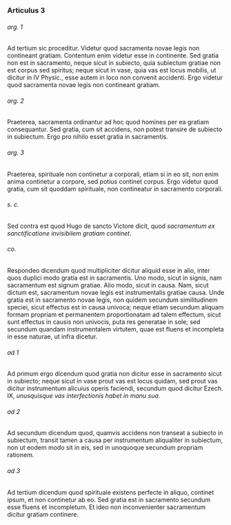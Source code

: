 ### Articulus 3

###### arg. 1
Ad tertium sic proceditur. Videtur quod sacramenta novae legis non contineant gratiam. Contentum enim videtur esse in continente. Sed gratia non est in sacramento, neque sicut in subiecto, quia subiectum gratiae non est corpus sed spiritus; neque sicut in vase, quia vas est locus mobilis, ut dicitur in IV Physic., esse autem in loco non convenit accidenti. Ergo videtur quod sacramenta novae legis non contineant gratiam.

###### arg. 2
Praeterea, sacramenta ordinantur ad hoc quod homines per ea gratiam consequantur. Sed gratia, cum sit accidens, non potest transire de subiecto in subiectum. Ergo pro nihilo esset gratia in sacramentis.

###### arg. 3
Praeterea, spirituale non continetur a corporali, etiam si in eo sit, non enim anima continetur a corpore, sed potius continet corpus. Ergo videtur quod gratia, cum sit quoddam spirituale, non contineatur in sacramento corporali.

###### s. c.
Sed contra est quod Hugo de sancto Victore dicit, quod *sacramentum ex sanctificatione invisibilem gratiam continet*.

###### co.
Respondeo dicendum quod multipliciter dicitur aliquid esse in alio, inter quos duplici modo gratia est in sacramentis. Uno modo, sicut in signis, nam sacramentum est signum gratiae. Alio modo, sicut in causa. Nam, sicut dictum est, sacramentum novae legis est instrumentalis gratiae causa. Unde gratia est in sacramento novae legis, non quidem secundum similitudinem speciei, sicut effectus est in causa univoca; neque etiam secundum aliquam formam propriam et permanentem proportionatam ad talem effectum, sicut sunt effectus in causis non univocis, puta res generatae in sole; sed secundum quandam instrumentalem virtutem, quae est fluens et incompleta in esse naturae, ut infra dicetur.

###### ad 1
Ad primum ergo dicendum quod gratia non dicitur esse in sacramento sicut in subiecto; neque sicut in vase prout vas est locus quidam, sed prout vas dicitur instrumentum alicuius operis faciendi, secundum quod dicitur Ezech. IX, *unusquisque vas interfectionis habet in manu sua*.

###### ad 2
Ad secundum dicendum quod, quamvis accidens non transeat a subiecto in subiectum, transit tamen a causa per instrumentum aliqualiter in subiectum, non ut eodem modo sit in eis, sed in unoquoque secundum propriam rationem.

###### ad 3
Ad tertium dicendum quod spirituale existens perfecte in aliquo, continet ipsum, et non continetur ab eo. Sed gratia est in sacramento secundum esse fluens et incompletum. Et ideo non inconvenienter sacramentum dicitur gratiam continere.

